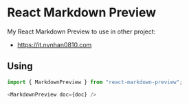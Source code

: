 # React Markdown Preview

My React Markdown Preview to use in other project:
- https://it.nvnhan0810.com

## Using

```js
import { MarkdownPreview } from "react-markdown-preview";

<MarkdownPreview doc={doc} />
```
